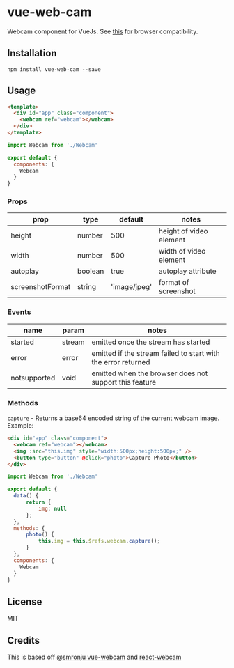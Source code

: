 # vue-web-cam

Webcam component for VueJs. See [this](http://caniuse.com/#feat=stream)
for browser compatibility.


## Installation

```
npm install vue-web-cam --save
```

## Usage

```html
<template>
  <div id="app" class="component">
    <webcam ref="webcam"></webcam>
  </div>
</template>
```

```javascript
import Webcam from './Webcam'

export default {
  components: {
    Webcam
  }
}
```

### Props

prop             | type     | default      | notes
-----------------|----------|--------------|----------
height           | number   | 500          | height of video element
width            | number   | 500          | width of video element
autoplay         | boolean  | true         | autoplay attribute
screenshotFormat | string   | 'image/jpeg' | format of screenshot

### Events

name             | param    | notes
-----------------|----------|----------
started          | stream   | emitted once the stream has started
error            | error    | emitted if the stream failed to start with the error returned
notsupported     | void     | emitted when the browser does not support this feature

### Methods

`capture` - Returns a base64 encoded string of the current webcam image. Example:

```html
<div id="app" class="component">
  <webcam ref="webcam"></webcam>
  <img :src="this.img" style="width:500px;height:500px;" />
  <button type="button" @click="photo">Capture Photo</button>
</div>
```

```javascript
import Webcam from './Webcam'

export default {
  data() {
      return {
          img: null
      };
  },
  methods: {
      photo() {
          this.img = this.$refs.webcam.capture();
      }
  },
  components: {
    Webcam
  }
}
```

## License

MIT

## Credits

This is based off [@smronju vue-webcam](https://github.com/smronju/vue-webcam) and [react-webcam](https://github.com/mozmorris/react-webcam)
